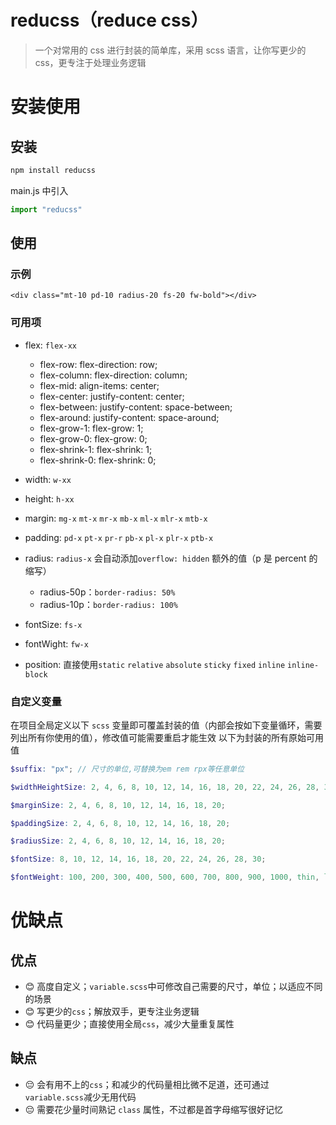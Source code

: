 # reducss（reduce css）

> 一个对常用的 css 进行封装的简单库，采用 scss 语言，让你写更少的 css，更专注于处理业务逻辑

# 安装使用

## 安装

```cmd
npm install reducss
```

main.js 中引入

```js
import "reducss"
```

## 使用

### 示例

```hmtl
<div class="mt-10 pd-10 radius-20 fs-20 fw-bold"></div>
```

### 可用项

- flex: `flex-xx`

  - flex-row: flex-direction: row;
  - flex-column: flex-direction: column;
  - flex-mid: align-items: center;
  - flex-center: justify-content: center;
  - flex-between: justify-content: space-between;
  - flex-around: justify-content: space-around;
  - flex-grow-1: flex-grow: 1;
  - flex-grow-0: flex-grow: 0;
  - flex-shrink-1: flex-shrink: 1;
  - flex-shrink-0: flex-shrink: 0;

- width: `w-xx`
- height: `h-xx`
- margin: `mg-x` `mt-x` `mr-x` `mb-x` `ml-x` `mlr-x` `mtb-x`
- padding: `pd-x` `pt-x` `pr-r` `pb-x` `pl-x` `plr-x` `ptb-x`
- radius: `radius-x`
  会自动添加`overflow: hidden`
  额外的值（p 是 percent 的缩写）
  - radius-50p：`border-radius: 50%`
  - radius-10p：`border-radius: 100%`
- fontSize: `fs-x`
- fontWight: `fw-x`
- position: 直接使用`static` `relative` `absolute` `sticky` `fixed` `inline` `inline-block`

### 自定义变量

在项目全局定义以下 `scss` 变量即可覆盖封装的值（内部会按如下变量循环，需要列出所有你使用的值），修改值可能需要重启才能生效
以下为封装的所有原始可用值

```scss
$suffix: "px"; // 尺寸的单位,可替换为em rem rpx等任意单位

$widthHeightSize: 2, 4, 6, 8, 10, 12, 14, 16, 18, 20, 22, 24, 26, 28, 30, 32, 34, 36, 38, 40;

$marginSize: 2, 4, 6, 8, 10, 12, 14, 16, 18, 20;

$paddingSize: 2, 4, 6, 8, 10, 12, 14, 16, 18, 20;

$radiusSize: 2, 4, 6, 8, 10, 12, 14, 16, 18, 20;

$fontSize: 8, 10, 12, 14, 16, 18, 20, 22, 24, 26, 28, 30;

$fontWeight: 100, 200, 300, 400, 500, 600, 700, 800, 900, 1000, thin, lighter, light, normal, medium, bold, bolder;
```

# 优缺点

## 优点

- 😊 高度自定义；`variable.scss`中可修改自己需要的尺寸，单位；以适应不同的场景
- 😊 写更少的`css`；解放双手，更专注业务逻辑
- 😊 代码量更少；直接使用全局`css`，减少大量重复属性

## 缺点

- 😔 会有用不上的`css`；和减少的代码量相比微不足道，还可通过`variable.scss`减少无用代码
- 😔 需要花少量时间熟记 `class` 属性，不过都是首字母缩写很好记忆
